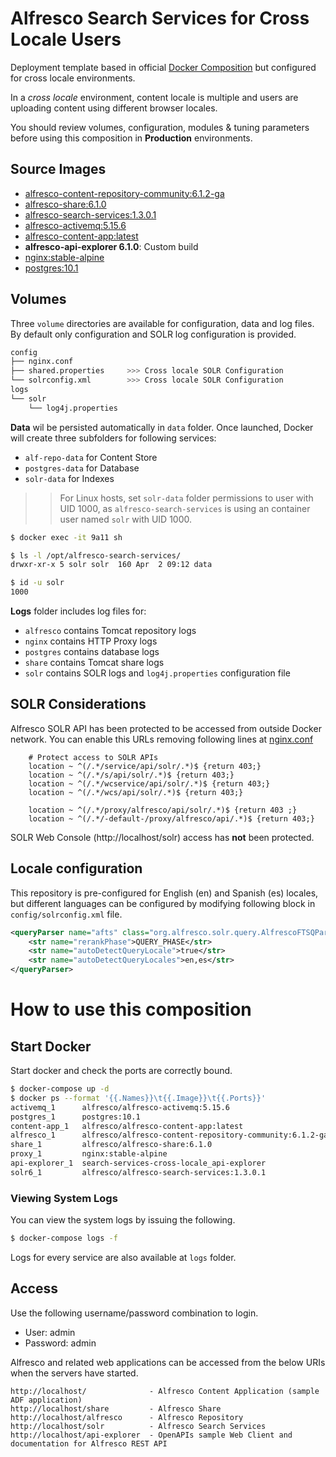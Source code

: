 # Alfresco Search Services for Cross Locale Users

Deployment template based in official [Docker Composition](https://github.com/Alfresco/acs-community-deployment/tree/master/docker-compose) but configured for cross locale environments.

In a *cross locale* environment, content locale is multiple and users are uploading content using different browser locales.

You should review volumes, configuration, modules & tuning parameters before using this composition in **Production** environments.

## Source Images

* [alfresco-content-repository-community:6.1.2-ga](https://hub.docker.com/repository/docker/andresad/alfresco-content-repository-community)
* [alfresco-share:6.1.0](https://hub.docker.com/repository/docker/andresad/alfresco-share)
* [alfresco-search-services:1.3.0.1](https://hub.docker.com/repository/docker/andresad/alfresco-search-services)
* [alfresco-activemq:5.15.6](https://hub.docker.com/repository/docker/andresad/alfresco-activemq)
* [alfresco-content-app:latest](https://hub.docker.com/repository/docker/andresad/alfresco-content-app)
* **alfresco-api-explorer 6.1.0**: Custom build
* [nginx:stable-alpine](https://hub.docker.com/repository/docker/andresad/nginx)
* [postgres:10.1](https://hub.docker.com/_/postgres)


## Volumes 

Three `volume` directories are available for configuration, data and log files.
By default only configuration and SOLR log configuration is provided. 

```bash
config
├── nginx.conf
├── shared.properties     >>> Cross locale SOLR Configuration
└── solrconfig.xml        >>> Cross locale SOLR Configuration
logs
└── solr
    └── log4j.properties 
```

**Data** wil be persisted automatically in `data` folder. Once launched, Docker will create three subfolders for following services:

* `alf-repo-data` for Content Store
* `postgres-data` for Database
* `solr-data` for Indexes

>> For Linux hosts, set `solr-data` folder permissions to user with UID 1000, as `alfresco-search-services` is using an container user named `solr` with UID 1000.

```bash
$ docker exec -it 9a11 sh

$ ls -l /opt/alfresco-search-services/
drwxr-xr-x 5 solr solr  160 Apr  2 09:12 data

$ id -u solr
1000
```

**Logs** folder includes log files for:

* `alfresco` contains Tomcat repository logs
* `nginx` contains HTTP Proxy logs
* `postgres` contains database logs
* `share` contains Tomcat share logs
* `solr` contains SOLR logs and `log4j.properties` configuration file

## SOLR Considerations

Alfresco SOLR API has been protected to be accessed from outside Docker network. You can enable this URLs removing following lines at [nginx.conf](https://github.com/keensoft/docker-alfresco/blob/master/volumes/config/nginx.conf)

```
    # Protect access to SOLR APIs
    location ~ ^(/.*/service/api/solr/.*)$ {return 403;}
    location ~ ^(/.*/s/api/solr/.*)$ {return 403;}
    location ~ ^(/.*/wcservice/api/solr/.*)$ {return 403;}
    location ~ ^(/.*/wcs/api/solr/.*)$ {return 403;}

    location ~ ^(/.*/proxy/alfresco/api/solr/.*)$ {return 403 ;}
    location ~ ^(/.*/-default-/proxy/alfresco/api/.*)$ {return 403;}  
```

SOLR Web Console (http://localhost/solr) access has **not** been protected.

## Locale configuration

This repository is pre-configured for English (en) and Spanish (es) locales, but different languages can be configured by modifying following block in `config/solrconfig.xml` file.

```xml
<queryParser name="afts" class="org.alfresco.solr.query.AlfrescoFTSQParserPlugin">
    <str name="rerankPhase">QUERY_PHASE</str>
    <str name="autoDetectQueryLocale">true</str>
    <str name="autoDetectQueryLocales">en,es</str>
</queryParser>
```

# How to use this composition

## Start Docker

Start docker and check the ports are correctly bound.

```bash
$ docker-compose up -d
$ docker ps --format '{{.Names}}\t{{.Image}}\t{{.Ports}}'
activemq_1      alfresco/alfresco-activemq:5.15.6                       0.0.0.0:5672->5672/tcp, 0.0.0.0:8161->8161/tcp, 0.0.0.0:61613->61613/tcp, 0.0.0.0:61616->61616/tcp
postgres_1      postgres:10.1                                           0.0.0.0:5432->5432/tcp
content-app_1   alfresco/alfresco-content-app:latest                    0.0.0.0:8084->80/tcp
alfresco_1      alfresco/alfresco-content-repository-community:6.1.2-ga 0.0.0.0:8082->8080/tcp
share_1         alfresco/alfresco-share:6.1.0                           8000/tcp, 0.0.0.0:8080->8080/tcp
proxy_1         nginx:stable-alpine                                     0.0.0.0:80->80/tcp
api-explorer_1  search-services-cross-locale_api-explorer               0.0.0.0:8085->8080/tcp
solr6_1         alfresco/alfresco-search-services:1.3.0.1               0.0.0.0:8083->8983/tcp
```

### Viewing System Logs

You can view the system logs by issuing the following.

```bash
$ docker-compose logs -f
```

Logs for every service are also available at `logs` folder.

## Access

Use the following username/password combination to login.

 - User: admin
 - Password: admin

Alfresco and related web applications can be accessed from the below URIs when the servers have started.

```
http://localhost/              - Alfresco Content Application (sample ADF application)
http://localhost/share         - Alfresco Share
http://localhost/alfresco      - Alfresco Repository
http://localhost/solr          - Alfresco Search Services
http://localhost/api-explorer  - OpenAPIs sample Web Client and documentation for Alfresco REST API
```
